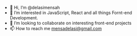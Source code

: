 - 👋 Hi, I’m @delasimensah
- 👀 I’m interested in JavaScript, React and all things Fornt-end Development.
- 💞️ I’m looking to collaborate on interesting front-end projects
- 📫 How to reach me mensadelasi@gmail.com

<!---
delasimensah/delasimensah is a ✨ special ✨ repository because its `README.md` (this file) appears on your GitHub profile.
You can click the Preview link to take a look at your changes.
--->
